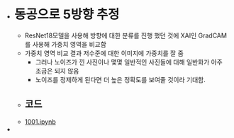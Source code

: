 - # 동공으로 5방향 추정
	- ResNet18모델을 사용해 방향에 대한 분류를 진행 했던 것에 XAI인 GradCAM를 사용해 가중치 영역을 비교함
	- 가중치 영역 비교 결과 저수준에 대한 이미지에 가중치를 잘 줌
		- 그러나 노이즈가 낀 사진이나 몇몇 일반적인 사진들에 대해 일반화가 아주 조금은 되지 않음
		- 노이즈를 정제하게 된다면 더 높은 정확도를 보여줄 것이라 기대함.
	- ## 코드
	- [1001.ipynb](../assets/1001_1727799198305_0.ipynb)
-
